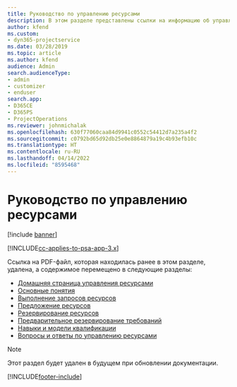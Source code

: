 ```yaml
---
title: Руководство по управлению ресурсами
description: В этом разделе представлены ссылки на информацию об управлении ресурсами в Project Service Automation
author: kfend
ms.custom:
- dyn365-projectservice
ms.date: 03/28/2019
ms.topic: article
ms.author: kfend
audience: Admin
search.audienceType:
- admin
- customizer
- enduser
search.app:
- D365CE
- D365PS
- ProjectOperations
ms.reviewer: johnmichalak
ms.openlocfilehash: 630f77060caa84d9941c0552c54412d7a235a4f2
ms.sourcegitcommit: c0792bd65d92db25e0e8864879a19c4b93efb10c
ms.translationtype: HT
ms.contentlocale: ru-RU
ms.lasthandoff: 04/14/2022
ms.locfileid: "8595468"
---
```

# <a name="resource-management-guide"></a>Руководство по управлению ресурсами

[!include [banner](../../includes/psa-now-project-operations.md)]

[!INCLUDE[cc-applies-to-psa-app-3.x](../../includes/cc-applies-to-psa-app-3x.md)]

Ссылка на PDF-файл, которая находилась ранее в этом разделе, удалена, а содержимое перемещено в следующие разделы:

- [Домашняя страница управления ресурсами](../resource-management-home-page.md)
- [Основные понятия](../reports-key-concepts.md)
- [Выполнение запросов ресурсов](../resource-management-fulfill-requests.md)
- [Предложение ресурсов](../resource-management-propose-resources.md)
- [Резервирование ресурсов](../resource-management-book-resources-scheduleboard.md)
- [Предварительное резервирование требований](../resource-management-softbook-requirements.md)
- [Навыки и модели квалификации](../resource-management-skills-proficiency.md)
- [Вопросы и ответы по управлению ресурсами](../resource-management-faq.md)

> [!NOTE]
> Этот раздел будет удален в будущем при обновлении документации. 


[!INCLUDE[footer-include](../../includes/footer-banner.md)]
